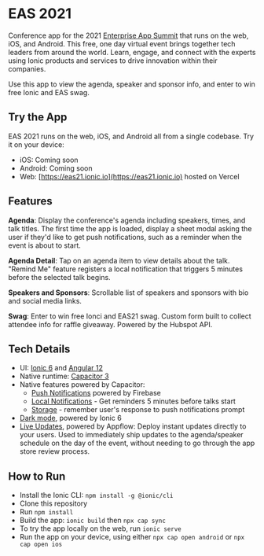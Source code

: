 # EAS 2021
Conference app for the 2021 [Enterprise App Summit](https://ionic.io/events/enterprise-app-summit-21) that runs on the web, iOS, and Android. This free, one day virtual event brings together tech leaders from around the world. Learn, engage, and connect with the experts using Ionic products and services to drive innovation within their companies.

Use this app to view the agenda, speaker and sponsor info, and enter to win free Ionic and EAS swag.

## Try the App

EAS 2021 runs on the web, iOS, and Android all from a single codebase. Try it on your device:

- iOS: Coming soon
- Android: Coming soon
- Web: [https://eas21.ionic.io](https://eas21.ionic.io) hosted on Vercel

## Features

**Agenda**: Display the conference's agenda including speakers, times, and talk titles. The first time the app is loaded, display a sheet modal asking the user if they'd like to get push notifications, such as a reminder when the event is about to start.

**Agenda Detail**: Tap on an agenda item to view details about the talk. "Remind Me" feature registers a local notification that triggers 5 minutes before the selected talk begins. 

**Speakers and Sponsors**: Scrollable list of speakers and sponsors with bio and social media links.

**Swag**: Enter to win free Ionci and EAS21 swag. Custom form built to collect attendee info for raffle giveaway. Powered by the Hubspot API.

## Tech Details

* UI: [Ionic 6](https://ionicframework.com) and [Angular 12](https://angular.io)
* Native runtime: [Capacitor 3](https://capacitorjs.com)
* Native features powered by Capacitor:
  * [Push Notifications](https://capacitorjs.com/docs/apis/push-notifications) powered by Firebase
  * [Local Notifications](https://capacitorjs.com/docs/apis/local-notifications) - Get reminders 5 minutes before talks start
  * [Storage](https://capacitorjs.com/docs/apis/storage) - remember user's response to push notifications prompt
* [Dark mode](https://ionicframework.com/docs/theming/dark-mode), powered by Ionic 6
* [Live Updates](), powered by Appflow: Deploy instant updates directly to your users. Used to immediately ship updates to the agenda/speaker schedule on the day of the event, without needing to go through the app store review process.

## How to Run

- Install the Ionic CLI: `npm install -g @ionic/cli`
- Clone this repository
- Run `npm install`
- Build the app: `ionic build` then `npx cap sync`
- To try the app locally on the web, run `ionic serve`
- Run the app on your device, using either `npx cap open android` or `npx cap open ios`
